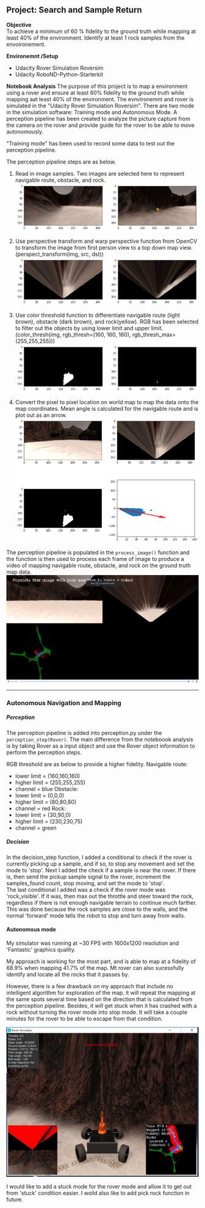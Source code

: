 ## Project: Search and Sample Return


**Objective**  
To achieve a minimum of 60 % fidelity to the ground truth while mapping at least 40% of the environment. Identify at least 1 rock samples from the envoironement.

**Environemnt /Setup**
* Udacity Rover Simulation Roversim
* Udacity RoboND-Python-Starterkit

**Notebook Analysis**
The purpose of this project is to map a environment using a rover and ensure at least 60% fidelity to the ground truth while mapping aat least 40% of the environment. The evnvironemnt and rover is simulated in the "Udacity Rover Simulation Roversim". There are two mode in the simulation software: Training mode and Autonomous Mode. A perception pipeline has been created to analyze the picture capture from the camera on the rover and provide guide for the rover to be able to move autonomously.

"Training mode" has been used to record some data to test out the perception pipeline.

The perception pipeline steps are as below.
1. Read in image samples. Two images are selected here to represent navigable route, obstacle, and rock.
![iamge1](output/train_images.png "image samples")

2. Use perspective transform and warp perspective function from OpenCV to transform the image from first person view to a top down map view. (perspect_transform(img, src, dst))
![iamge2](output/warped_train_images.png "perspective trasnform and warped")

3. Use color threshold function to differentiate navigable route (light brown), obstacle (dark brown), and rock(yellow). RGB has been selected to filter out the objects by using lower limit and upper limit. (color_thresh(img, rgb_thresh=(160, 160, 160), rgb_thresh_max=(255,255,255)))
![iamge3](output/color_threshold_train_images.png "color threshold")

4. Convert the pixel to pixel location on world map to map the data onto the map coordinates. Mean angle is calculated for the navigable route and is plot out as an arrow.
![iamge4](output/rover_centric_train_images_2.png "world map update")

The perception pipeline is populated in the `process_image()` function and the function is then used to process each frame of image to produce a video of mapping navigable route, obstacle, and rock on the ground truth map data.
![iamge4](output/video-output.png "world map update")

---

### Autonomous Navigation and Mapping


##### Perception
The perception pipeline is added into perception.py under the `perception_step(Rover)`. The main difference from the noteboook analysis is by taking Rover as a input object and use the Rover object information to perform the perception steps. 

RGB threshold are as below to provide a higher fidelity.
Navigable route: 
* lower limit = (160,160,160)
* higher limit = (255,255,255)
* channel = blue
Obstacle: 
* lower limit = (0,0,0)
* higher limit = (80,80,80)
* channel = red
Rock:
* lower limit = (30,90,0)
* higher limit = (230,230,75)
* channel = green
 
##### Decision
In the decision_step function, I added a conditional to check if the rover is currently picking up a sample, and if so, to stop any movement and set the mode to 'stop'.  Next I added the check if a sample is near the rover.  If there is, then send the pickup sample signal to the rover, increment the samples_found count, stop moving, and set the mode to 'stop'.  
The last conditional I added was a check if the rover mode was 'rock_visible'.  If it was, then max out the throttle and steer toward the rock, regardless if there is not enough navigable terrain to continue much farther.  This was done because the rock samples are close to the walls, and the normal 'forward' mode tells the robot to stop and turn away from walls.

#### Autonomous mode

My simulator was running at ~30 FPS with 1600x1200 resolution and 'Fantastic' graphics quality.

My approach is working for the most part, and is able to map at a fidelity of 68.9% when mapping 41.7% of the map. Mt rover can also sucessfully identify and locate all the rocks that it passes by. 

However, there is a few drawback on my approach that include no intelligent algorithm for exploration of the map, it will repeat the mapping at the same spots several time based on the direction that is calculated from the perception pipeline. Besides, it will get stuck when it has crashed with a rock without turning the rover mode into stop mode. It will take a couple minutes for the rover to be able to escape from that condition.

![iamge5](output/autonomous_mode_result.png "autonomous mode")

I would like to add a stuck mode for the rover mode and allow it to get out from 'stuck' condition easier. I woild also like to add pick rock function in future.
